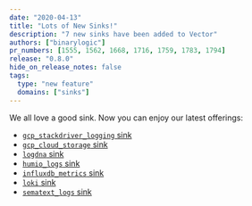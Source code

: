 ```yaml
---
date: "2020-04-13"
title: "Lots of New Sinks!"
description: "7 new sinks have been added to Vector"
authors: ["binarylogic"]
pr_numbers: [1555, 1562, 1668, 1716, 1759, 1783, 1794]
release: "0.8.0"
hide_on_release_notes: false
tags:
  type: "new feature"
  domains: ["sinks"]
---
```


We all love a good sink. Now you can enjoy our latest offerings:

- [`gcp_stackdriver_logging` sink][docs.sinks.gcp_stackdriver_logs]
- [`gcp_cloud_storage` sink][docs.sinks.gcp_cloud_storage]
- [`logdna` sink][docs.sinks.logdna]
- [`humio_logs` sink][docs.sinks.humio_logs]
- [`influxdb_metrics` sink][docs.sinks.influxdb_metrics]
- [`loki` sink][docs.sinks.loki]
- [`sematext_logs` sink][docs.sinks.sematext_logs]

[docs.sinks.gcp_cloud_storage]: /docs/reference/configuration/sinks/gcp_cloud_storage/
[docs.sinks.gcp_stackdriver_logs]: /docs/reference/configuration/sinks/gcp_stackdriver_logs/
[docs.sinks.humio_logs]: /docs/reference/configuration/sinks/humio_logs/
[docs.sinks.influxdb_metrics]: /docs/reference/configuration/sinks/influxdb_metrics/
[docs.sinks.logdna]: /docs/reference/configuration/sinks/logdna/
[docs.sinks.loki]: /docs/reference/configuration/sinks/loki/
[docs.sinks.sematext_logs]: /docs/reference/configuration/sinks/sematext_logs/

